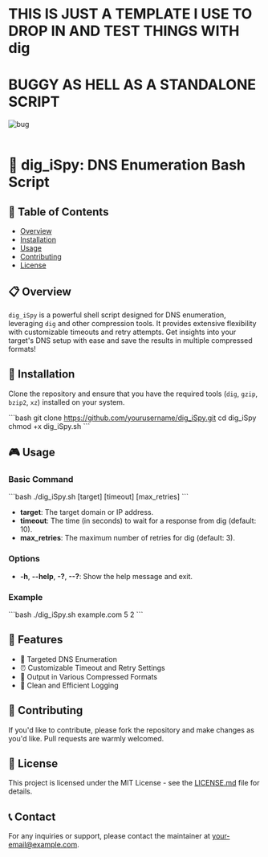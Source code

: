 # THIS IS JUST A TEMPLATE I USE TO DROP IN AND TEST THINGS WITH dig 
# BUGGY AS HELL AS A STANDALONE SCRIPT
![bug](https://github.com/TreadSoftly/Projects/assets/121847455/dc32b4c0-b78d-4756-bfec-863283d9d641)
<br>
<br>
# 🚀 **dig_iSpy**: DNS Enumeration Bash Script

## 📝 Table of Contents
- [Overview](#overview)
- [Installation](#installation)
- [Usage](#usage)
- [Contributing](#contributing)
- [License](#license)

## 📋 Overview
`dig_iSpy` is a powerful shell script designed for DNS enumeration, leveraging `dig` and other compression tools. It provides extensive flexibility with customizable timeouts and retry attempts. Get insights into your target's DNS setup with ease and save the results in multiple compressed formats!

## 🔧 Installation
Clone the repository and ensure that you have the required tools (`dig`, `gzip`, `bzip2`, `xz`) installed on your system.

\```bash
git clone https://github.com/yourusername/dig_iSpy.git
cd dig_iSpy
chmod +x dig_iSpy.sh
\```

## 🎮 Usage
### Basic Command
\```bash
./dig_iSpy.sh [target] [timeout] [max_retries]
\```
- **target**: The target domain or IP address.
- **timeout**: The time (in seconds) to wait for a response from dig (default: 10).
- **max_retries**: The maximum number of retries for dig (default: 3).

### Options
- **-h**, **--help**, **-?**, **--?**: Show the help message and exit.

### Example
\```bash
./dig_iSpy.sh example.com 5 2
\```

## 🚀 Features
- 🎯 Targeted DNS Enumeration
- ⏰ Customizable Timeout and Retry Settings
- 📂 Output in Various Compressed Formats
- 📝 Clean and Efficient Logging

## 🤝 Contributing
If you'd like to contribute, please fork the repository and make changes as you'd like. Pull requests are warmly welcomed.

## 📜 License
This project is licensed under the MIT License - see the [LICENSE.md](LICENSE.md) file for details.

## 📞 Contact
For any inquiries or support, please contact the maintainer at [your-email@example.com](mailto:your-email@example.com).
